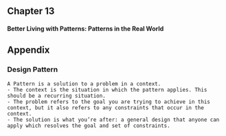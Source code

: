 ## Chapter 13
#### Better Living with Patterns: Patterns in the Real World

## Appendix

### Design Pattern
    A Pattern is a solution to a problem in a context.
    - The context is the situation in which the pattern applies. This should be a recurring situation.
    - The problem refers to the goal you are trying to achieve in this context, but it also refers to any constraints that occur in the context.
    - The solution is what you’re after: a general design that anyone can apply which resolves the goal and set of constraints.
    
    
    

    
